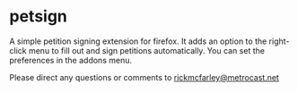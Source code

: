 # petsign
A simple petition signing extension for firefox. It adds an option to the right-click menu to fill out and sign petitions automatically. You can set the preferences in the addons menu.

Please direct any questions or comments to rickmcfarley@metrocast.net
